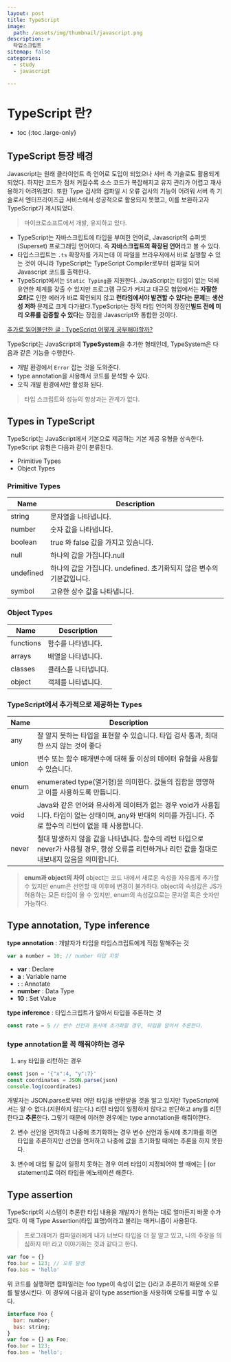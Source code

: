 ```yaml
---
layout: post
title: TypeScript
image:
  path: /assets/img/thumbnail/javascript.png
description: >
  타입스크립트
sitemap: false
categories:
  - study
  - javascript

---
```

# TypeScript 란?

* toc
{:toc .large-only}

## TypeScript 등장 배경
Javascript는 원래 클라이언트 측 언어로 도입이 되었으나 서버 측 기술로도 활용되게 되었다. 하지만 코드가 점처 커질수록 소스 코드가 복잡해지고 유지 관리가 어렵고 재사용하기 어려워졌다. 또한 Type 검사와 컴파일 시 오류 검사의 기능이 어려워 서버 측 기술로서 엔터프라이즈급 서비스에서 성공적으로 활용되지 못했고, 이를 보완하고자 TypeScript가 제시되었다.

> 마이크로소프트에서 개발, 유지하고 있다.

- TypeScript는 자바스크립트에 타입을 부여한 언어로, Javascript의 슈퍼셋(Superset) 프로그래밍 언어이다. 즉 **자바스크립트의 확장된 언어**라고 볼 수 있다.
- 타입스크립트는 `.ts` 확장자를 가지는데 이 파일을 브라우저에서 바로 실행할 수 있는 것이 아니라 TypeScript는 TypeScript Compiler로부터 컴파일 되어 Javascript 코드를 출력한다.
- TypeScript에서는 `Static Typing`을 지원한다. JavaScript는 타입이 없는 덕에 유연한 체계를 갖출 수 있지만 프로그램 규모가 커지고 대규모 협업에서는 **자잘한 오타**로 인한 에러가 바로 확인되지 않고 **런타임에서야 발견할 수 있다는 문제**는 **생산성 저하** 문제로 크게 다가왔다.TypeScript는 정적 타입 언어의 장점인**빌드 전에 미리 오류를 검증할 수 있다**는 장점을 Javascript와 통합한 것이다.

[추가로 읽어볼만한 글 : TypeScript 어떻게 공부해야할까?](https://yozm.wishket.com/magazine/detail/1376/)



TypeScript는 JavaScript에 **TypeSystem**을 추가한 형태인데, TypeSystem은 다음과 같은 기능을 수행한다.

- 개발 환경에서 `Error` 잡는 것을 도와준다.
- type annotation을 사용해서 코드를 분석할 수 있다.
- 오직 개발 환경에서만 활성화 된다.
> 타입 스크립트와 성능의 향상과는 관계가 없다.

## Types in TypeScript

TypeScript는 JavaScript에서 기본으로 제공하는 기본 제공 유형을 상속한다. TypeScript 유형은 다음과 같이 분류된다.
- Primitive Types
- Object Types

### Primitive Types
|Name|Description|
|--|--|
|string|문자열을 나타냅니다.|
|number|숫자 값을 나타냅니다.|
|boolean|true 와 false 값을 가지고 있습니다.|
|null|하나의 값을 가집니다.null|
|undefined|하나의 값을 가집니다. undefined. 초기화되지 않은 변수의 기본값입니다.|
|symbol|고유한 상수 값을 나타냅니다.|


### Object Types
|Name|Description|
|--|--|
|functions|함수를 나타냅니다.|
|arrays|배열을 나타냅니다.|
|classes|클래스를 나타냅니다.|
|object|객체를 나타냅니다.|

### TypeScript에서 추가적으로 제공하는 Types
|Name|Description|
|--|--|
|any|잘 알지 못하는 타입을 표현할 수 있습니다. 타입 검사 통과, 최대한 쓰지 않는 것이 좋다|
|union|변수 또는 함수 매개변수에 대해 둘 이상의 데이터 유형을 사용할 수 있습니다.|
|enum|enumerated type(열거형)을 의미한다. 값들의 집합을 명명하고 이를 사용하도록 만듭니다.|
|void|Java와 같은 언어와 유사하게 데이터가 없는 경우 void가 사용됩니다. 타입이 없는 상태이며, any와 반대의 의미를 가집니다. 주로 함수의 리턴이 없을 때 사용합니다.|
|never|절대 발생하지 않을 값을 나타냅니다. 함수의 리턴 타입으로 never가 사용될 경우, 항상 오류를 리턴하거나 리턴 값을 절대로 내보내지 않음을 의미합니다.|
> **enum과 object의 차이**
object는 코드 내에서 새로운 속성을 자유롭게 추가할 수 있지만 enum은 선언할 때 이후에 변경이 불가하다.
object의 속성값은 JS가 허용하는 모든 타입이 올 수 있지만, enum의 속성값으로는 문자열 혹은 숫자만 가능하다.

## Type annotation, Type inference
**type annotation** : 개발자가 타입을 타입스크립트에게 직접 말해주는 것

```javascript
var a number = 10; // number 타입 지정
```
- **var** : Declare
- **a** : Variable name
- **:** : Annotate
- **number** : Data Type
- **10** : Set Value

**type inference** : 타입스크립트가 알아서 타입을 추론하는 것

```javascript
const rate = 5 // 변수 선언과 동시에 초기화할 경우, 타입을 알아서 추론한다.
```

### type annotation을 꼭 해줘야하는 경우
1. `any` 타입을 리턴하는 경우
```javascript
const json = '{"x":4, "y":7}'
const coordinates = JSON.parse(json)
console.log(coordinates)
```
개발자는 JSON.parse로부터 어떤 타입을 반환받을 것을 알고 있지만 TypeScript에서는 알 수 없다.(지원하지 않는다.) 리턴 타입이 일정하지 않다고 판단하고 any를 리턴한다고 **추론**한다. 그렇기 때문에 이러한 경우에는 type annotation을 해줘야한다.

2. 변수 선언을 먼저하고 나중에 초기화하는 경우
변수 선언과 동시에 초기화를 하면 타입을 추론하지만 선언을 먼저하고 나중에 값을 초기화할 때에는 추론을 하지 못한다.

3. 변수에 대입 될 값이 일정치 못하는 경우
여러 타입이 지정되어야 할 때에는 | (or statement)로 여러 타입을 에노테이션 해준다.

## Type assertion
TypeScript의 시스템이 추론한 타입 내용을 개발자가 원하는 대로 얼마든지 바꿀 수가 있다. 이 때 Type Assertion(타입 표명)이라고 불리는 매커니즘이 사용된다.
> 프로그래머가 컴파일러에게 내가 너보다 타입을 더 잘 알고 있고, 나의 주장을 의심하지 마! 라고 이야기하는 것과 같다고 한다.

```javascript
var foo = {}
foo.bar = 123; // 오류 발생
foo.bas = 'hello'
```
위 코드를 실행하면 컴파일러는 foo type이 속성이 없는 {}라고 추론하기 때문에 오류를 발생시킨다. 이 경우에 다음과 같이 type assertion을 사용하여 오류를 피할 수 있다.

```javascript
interface Foo {
  bar: number;
  bas: string;
}
var foo = {} as Foo;
foo.bar = 123;
foo.bas = 'hello';
```
